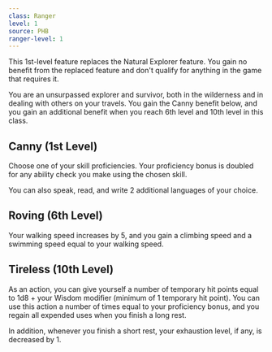 ```yaml
---
class: Ranger
level: 1
source: PHB
ranger-level: 1
---
```


This 1st-level feature replaces the Natural Explorer feature. You gain no benefit from the replaced feature and don't qualify for anything in the game that requires it.

You are an unsurpassed explorer and survivor, both in the wilderness and in dealing with others on your travels. You gain the Canny benefit below, and you gain an additional benefit when you reach 6th level and 10th level in this class.

## Canny (1st Level)
Choose one of your skill proficiencies. Your proficiency bonus is doubled for any ability check you make using the chosen skill.

You can also speak, read, and write 2 additional languages of your choice.

## Roving (6th Level)
Your walking speed increases by 5, and you gain a climbing speed and a swimming speed equal to your walking speed.

## Tireless (10th Level)
As an action, you can give yourself a number of temporary hit points equal to 1d8 + your Wisdom modifier (minimum of 1 temporary hit point). You can use this action a number of times equal to your proficiency bonus, and you regain all expended uses when you finish a long rest.

In addition, whenever you finish a short rest, your exhaustion level, if any, is decreased by 1.
